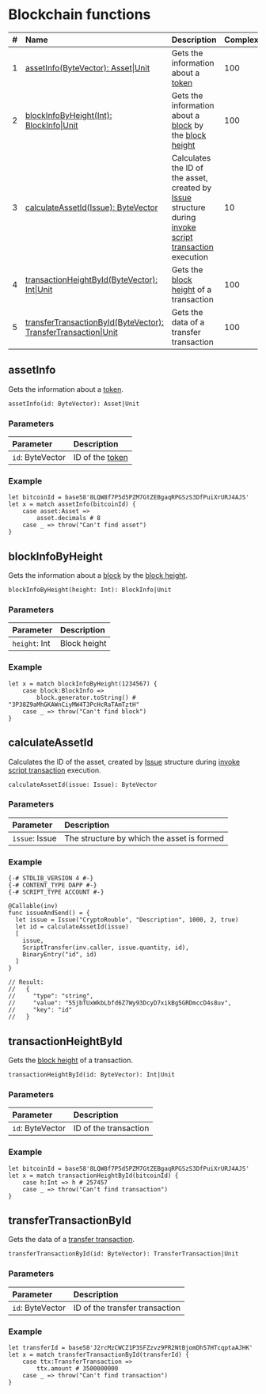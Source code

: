 # Blockchain functions

|   #  | Name | Description | Complexity |
| :--- | :--- | :--- | :--- |
|   1  | [assetInfo(ByteVector): Аsset&#124;Unit](#assetinfo) | Gets the information about a [token](/en/blockchain/token/) | 100 |
|   2  | [blockInfoByHeight(Int): BlockInfo&#124;Unit](#blockinfobyheight) | Gets the information about a [block](/en/blockchain/block/) by the [block height](/en/blockchain/block/block-height) | 100 |
|   3  | [calculateAssetId(Issue): ByteVector](#calculateassetid) | Calculates the ID of the asset, created by [Issue](/en/ride/structures/script-actions/issue) structure during [invoke script transaction](/en/blockchain/transaction-type/invoke-script-transaction) execution | 10 |
|   4  | [transactionHeightById(ByteVector): Int&#124;Unit](#transactionheightbyid) | Gets the [block height](/en/blockchain/block/block-height) of a transaction | 100 |
|   5  | [transferTransactionById(ByteVector): TransferTransaction&#124;Unit](#transfertransactionbyid) | Gets the data of a transfer transaction | 100 |

## assetInfo

Gets the information about a [token](/en/blockchain/token/).

```
assetInfo(id: ByteVector): Аsset|Unit
```

### Parameters

| Parameter | Description |
| :--- | :--- |
| `id`: ByteVector | ID of the [token](/en/blockchain/token/) |

### Example

```
let bitcoinId = base58'8LQW8f7P5d5PZM7GtZEBgaqRPGSzS3DfPuiXrURJ4AJS'
let x = match assetInfo(bitcoinId) {
    case asset:Asset =>
        asset.decimals # 8
    case _ => throw("Can't find asset")
}
```


## blockInfoByHeight

Gets the information about a [block](/en/blockchain/block/) by the [block height](/en/blockchain/block/block-height).

```
blockInfoByHeight(height: Int): BlockInfo|Unit
```

### Parameters

| Parameter | Description |
| :--- | :--- |
| `height`: Int | Block height |

### Example

```
let x = match blockInfoByHeight(1234567) {
    case block:BlockInfo =>
        block.generator.toString() # "3P38Z9aMhGKAWnCiyMW4T3PcHcRaTAmTztH"
    case _ => throw("Can't find block")
}
```

## calculateAssetId

Calculates the ID of the asset, created by [Issue](/en/ride/structures/script-actions/issue) structure during [invoke script transaction](/en/blockchain/transaction-type/invoke-script-transaction) execution.

```
calculateAssetId(issue: Issue): ByteVector
```

### Parameters

| Parameter | Description |
| :--- | :--- |
| `issue`: Issue | The structure by which the asset is formed |

### Example

```
{-# STDLIB_VERSION 4 #-}
{-# CONTENT_TYPE DAPP #-}
{-# SCRIPT_TYPE ACCOUNT #-}
  
@Callable(inv)
func issueAndSend() = {
  let issue = Issue("CryptoRouble", "Description", 1000, 2, true)
  let id = calculateAssetId(issue)
  [
    issue,
    ScriptTransfer(inv.caller, issue.quantity, id),
    BinaryEntry("id", id)
  ]
}
 
// Result:
//   {
//     "type": "string",
//     "value": "55jbTUxWkbLbfd6Z7Wy93DcyD7xikBg5GRDmccD4s8uv",
//     "key": "id"
//   }
```

## transactionHeightById

Gets the [block height](/en/blockchain/block/block-height) of a transaction.

```
transactionHeightById(id: ByteVector): Int|Unit
```

### Parameters

| Parameter | Description |
| :--- | :--- |
| `id`: ByteVector | ID of the transaction |

### Example

```
let bitcoinId = base58'8LQW8f7P5d5PZM7GtZEBgaqRPGSzS3DfPuiXrURJ4AJS'
let x = match transactionHeightById(bitcoinId) {
    case h:Int => h # 257457
    case _ => throw("Can't find transaction")
}
```

## transferTransactionById

Gets the data of a [transfer transaction](/en/blockchain/transaction-type/transfer-transaction).

```
transferTransactionById(id: ByteVector): TransferTransaction|Unit
```

### Parameters

| Parameter | Description |
| :--- | :--- |
| `id`: ByteVector | ID of the transfer transaction |

### Example

```
let transferId = base58'J2rcMzCWCZ1P3SFZzvz9PR2NtBjomDh57HTcqptaAJHK'
let x = match transferTransactionById(transferId) {
    case ttx:TransferTransaction =>
        ttx.amount # 3500000000
    case _ => throw("Can't find transaction")
}
```
